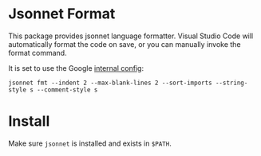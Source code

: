 # Jsonnet Format

This package provides jsonnet language formatter. Visual Studio Code will
automatically format the code on save, or you can manually invoke the format
command.

It is set to use the Google [internal
config](https://github.com/google/jsonnet/issues/359):

```shell
jsonnet fmt --indent 2 --max-blank-lines 2 --sort-imports --string-style s --comment-style s
```

# Install

Make sure `jsonnet` is installed and exists in `$PATH`.
